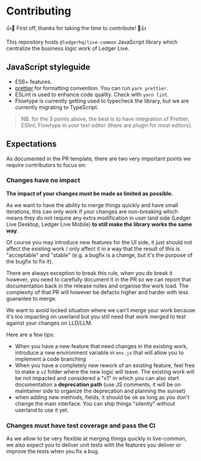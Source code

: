 # Contributing

:+1::tada: First off, thanks for taking the time to contribute! :tada::+1:

This repository hosts `@ledgerhq/live-common` JavaScript library which centralize the business logic work of Ledger Live.

## JavaScript styleguide

* ES6+ features.
* [prettier](https://prettier.io/) for formatting convention. You can run `yarn prettier`.
* ESLint is used to enhance code quality. Check with `yarn lint`.
* Flowtype is currently getting used to typecheck the library, but we are currently migrating to TypeScript.

> NB. for the 3 points above, the best is to have integration of Prettier,
> ESlint, Flowtype in your text editor (there are plugin for most editors).

## Expectations

As documented in the PR template, there are two very important points we require contributors to focus on:

### Changes have no impact

**The impact of your changes must be made as limited as possible.**

As we want to have the ability to merge things quickly and have small iterations, this can only work if your changes are non-breaking which means they do not require any extra modification in user land side (Ledger Live Desktop, Ledger Live Mobile) **to still make the library works the same way**.

Of course you may introduce new features for the UI side, it just should not affect the existing work / only affect it in a way that the result of this is "acceptable" and "stable" (e.g. a bugfix is a change, but it's the purpose of the bugfix to fix it).

There are always exception to break this rule, when you do break it however, you need to carefully document it in the PR so we can report that documentation back in the release notes and organise the work load. The complexity of that PR will however be defacto higher and harder with less guarantee to merge.

We want to avoid locked situation where we can't merge your work because it's too impacting on userland but you still need that work merged to test against your changes on LLD/LLM.

Here are a few tips:

- When you have a new feature that need changes in the existing work, introduce a new environment variable in `env.js` that will allow you to implement a code branching
- When you have a completely new rework of an existing feature, feel free to make a `v2` folder where the new logic will leave. The existing work will be not impacted and considered a "v1" in which you can also start documentation a **deprecation path** (use JS comments, it will be on maintainer side to organize the deprecation and planning the sunset)
- when adding new methods, fields, it should be ok as long as you don't change the main interface. You can ship things "silently" without userland to use it yet.

### Changes must have test coverage and pass the CI

As we allow to be very flexible at merging things quickly in live-common, we also expect you to deliver unit tests with the features you deliver or improve the tests when you fix a bug.

